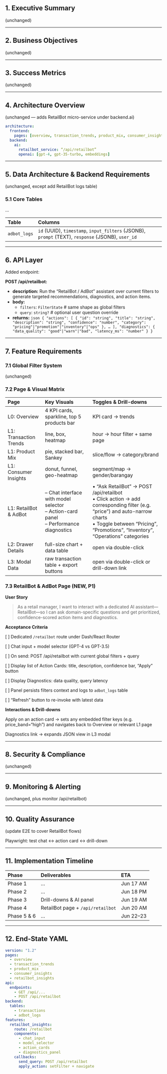 ## 1. Executive Summary

(unchanged)

---

## 2. Business Objectives

(unchanged)

---

## 3. Success Metrics

(unchanged)

---

## 4. Architecture Overview

(unchanged — adds RetailBot micro-service under backend.ai)

```yaml
architecture:
  frontend:
    pages: [overview, transaction_trends, product_mix, consumer_insights, retailbot_insights]
  backend:
    ai:
      retailbot_service: “/api/retailbot”
      openai: [gpt-4, gpt-35-turbo, embeddings]
```

---

## 5. Data Architecture & Backend Requirements

(unchanged, except add RetailBot logs table)

### 5.1 Core Tables

...

| Table | Columns |
| :--- | :--- |
| `adbot_logs` | `id` (UUID), `timestamp`, `input_filters` (JSONB), `prompt` (TEXT), `response` (JSONB), `user_id` |

---

## 6. API Layer

Added endpoint:

**POST /api/retailbot:**
  *   **description:** Run the “RetailBot / AdBot” assistant over current filters to generate targeted recommendations, diagnostics, and action items.
  *   **body:**
      *   `filters`: `FilterState`  # same shape as global filters
      *   `query`: `string?`        # optional user question override
  *   **returns:**
    ```json
    {
      "actions": [
        {
          "id": "string",
          "title": "string",
          "description": "string",
          "confidence": "number",
          "category": "pricing"|"promotion"|"inventory"|"ops"
        }, …
      ],
      "diagnostics": {
        "data_quality": "good"|"warn"|"bad",
        "latency_ms": "number"
      }
    }
    ```

---

## 7. Feature Requirements

### 7.1 Global Filter System

(unchanged)

### 7.2 Page & Visual Matrix

| Page | Key Visuals | Toggles & Drill-downs |
| :--- | :--- | :--- |
| L0: Overview | 4 KPI cards, sparkline, top 5 products bar | KPI card → trends |
| L1: Transaction Trends | line, box, heatmap | hour → hour filter + same page |
| L1: Product Mix | pie, stacked bar, Sankey | slice/flow → category/brand |
| L1: Consumer Insights | donut, funnel, geo-heatmap | segment/map → gender/barangay |
| L1: RetailBot & AdBot | – Chat interface with model selector<br>– Action-card panel<br>– Performance diagnostics | • “Ask RetailBot” → POST /api/retailbot<br>• Click action → add corresponding filter (e.g. “price”) and auto-narrow charts<br>• Toggle between “Pricing”, “Promotions”, “Inventory”, “Operations” categories |
| L2: Drawer Details | full-size chart + data table | open via double-click |
| L3: Modal Data | raw transaction table + export buttons | open via double-click or drill-down link |

### 7.3 RetailBot & AdBot Page (NEW, P1)

**User Story**

> As a retail manager, I want to interact with a dedicated AI assistant—RetailBot—so I can ask domain-specific questions and get prioritized, confidence-scored action items and diagnostics.

**Acceptance Criteria**

[ ] Dedicated `/retailbot` route under Dash/React Router

[ ] Chat input + model selector (GPT-4 vs GPT-3.5)

[ ] On send: POST /api/retailbot with current global filters + query

[ ] Display list of Action Cards: title, description, confidence bar, “Apply” button

[ ] Display Diagnostics: data quality, query latency

[ ] Panel persists filters context and logs to `adbot_logs` table

[ ] “Refresh” button to re-invoke with latest data

**Interactions & Drill-downs**

Apply on an action card → sets any embedded filter keys (e.g. price_band=“high”) and navigates back to Overview or relevant L1 page

Diagnostics link → expands JSON view in L3 modal

---

## 8. Security & Compliance

(unchanged)

---

## 9. Monitoring & Alerting

(unchanged, plus monitor /api/retailbot)

---

## 10. Quality Assurance

(update E2E to cover RetailBot flows)

Playwright: test chat ↔ action card ↔ drill-down

---

## 11. Implementation Timeline

| Phase | Deliverables | ETA |
| :--- | :--- | :--- |
| Phase 1 | … | Jun 17 AM |
| Phase 2 | … | Jun 18 PM |
| Phase 3 | Drill-downs & AI panel | Jun 19 AM |
| Phase 4 | RetailBot page + `/api/retailbot` | Jun 20 AM |
| Phase 5 & 6 | … | Jun 22–23 |

---

## 12. End-State YAML

```yaml
version: "1.2"
pages:
  - overview
  - transaction_trends
  - product_mix
  - consumer_insights
  - retailbot_insights
api:
  endpoints:
    - GET /api/...
    - POST /api/retailbot
backend:
  tables:
    - transactions
    - adbot_logs
features:
  retailbot_insights:
    route: /retailbot
    components:
      - chat_input
      - model_selector
      - action_cards
      - diagnostics_panel
    callbacks:
      send_query: POST /api/retailbot
      apply_action: setFilter + navigate
```

